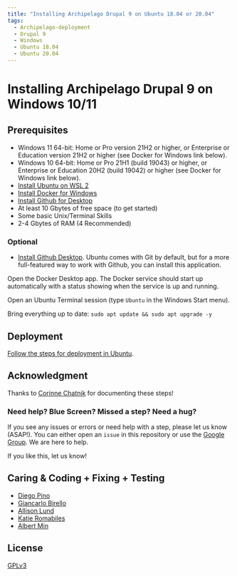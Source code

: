 ```yaml
---
title: "Installing Archipelago Drupal 9 on Ubuntu 18.04 or 20.04"
tags:
  - Archipelago-deployment
  - Drupal 9
  - Windows
  - Ubuntu 18.04
  - Ubuntu 20.04
---
```


# Installing Archipelago Drupal 9 on Windows 10/11

## Prerequisites

- Windows 11 64-bit: Home or Pro version 21H2 or higher, or Enterprise or Education version 21H2 or higher (see Docker for Windows link below).
- Windows 10 64-bit: Home or Pro 21H1 (build 19043) or higher, or Enterprise or Education 20H2 (build 19042) or higher (see Docker for Windows link below).
- [Install Ubuntu on WSL 2](https://ubuntu.com/wsl)
- [Install Docker for Windows](https://docs.docker.com/desktop/windows/install/)
- [Install Github for Desktop](https://desktop.github.com/)
- At least 10 Gbytes of free space (to get started)
- Some basic Unix/Terminal Skills
- 2-4 Gbytes of RAM (4 Recommended)

### Optional

- [Install Github Desktop](https://desktop.github.com/). Ubuntu comes with Git by default, but for a more full-featured way to work with Github, you can install this application.

Open the Docker Desktop app. The Docker service should start up automatically with a status showing when the service is up and running.

Open an Ubuntu Terminal session (type `Ubuntu` in the Windows Start menu).

Bring everything up to date: `sudo apt update && sudo apt upgrade -y`

## Deployment

[Follow the steps for deployment in Ubuntu](archipelago-deployment-ubuntu.md#step-1-deployment).

## Acknowledgment

Thanks to [Corinne Chatnik](https://github.com/chatnikc) for documenting these steps!

### Need help? Blue Screen? Missed a step? Need a hug?

If you see any issues or errors or need help with a step, please let us know (ASAP!). You can either open an `issue` in this repository or use the [Google Group](https://groups.google.com/forum/#!forum/archipelago-commons). We are here to help.

If you like this, let us know!

## Caring & Coding + Fixing + Testing

* [Diego Pino](https://github.com/DiegoPino)
* [Giancarlo Birello](https://github.com/giancarlobi)
* [Allison Lund](https://github.com/alliomeria)
* [Katie Romabiles](https://github.com/karomabiles)
* [Albert Min](https://github.com/aksm)

## License

[GPLv3](http://www.gnu.org/licenses/gpl-3.0.txt)
